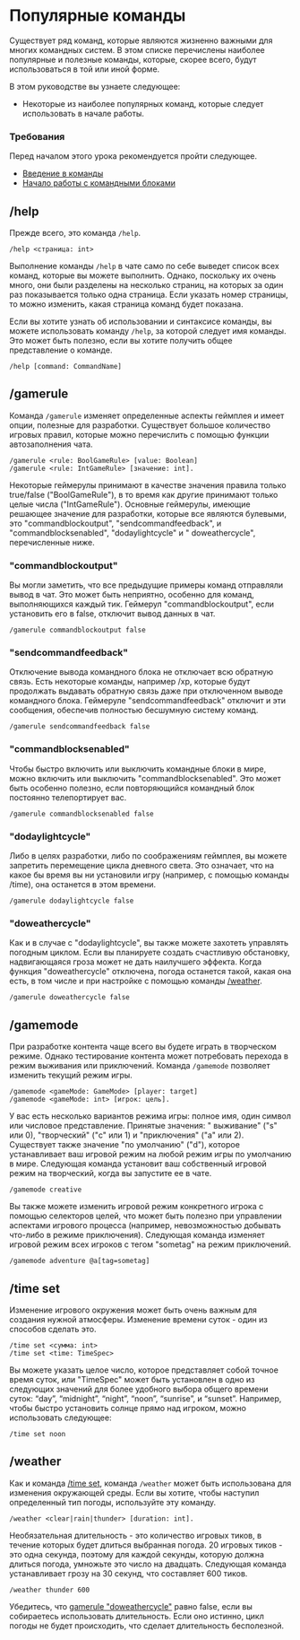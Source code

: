 # Популярные команды

Существует ряд команд, которые являются жизненно важными для многих командных систем. В этом списке перечислены наиболее
популярные и полезные команды, которые, скорее всего, будут использоваться в той или иной форме.

В этом руководстве вы узнаете следующее:

+ Некоторые из наиболее популярных команд, которые следует использовать в начале работы.

### Требования

Перед началом этого урока рекомендуется пройти следующее.

+ [Введение в команды](Introduction_to_Commands.md)
+ [Начало работы с командными блоками](Getting_Started_with_Command_Blocks.md)

## /help

Прежде всего, это команда `/help`.

```
/help <страница: int>
```

Выполнение команды `/help` в чате само по себе выведет список всех команд, которые вы можете выполнить. Однако,
поскольку их очень много, они были разделены на несколько страниц, на которых за один раз показывается только одна
страница. Если указать номер страницы, то можно изменить, какая страница команд будет показана.

Если вы хотите узнать об использовании и синтаксисе команды, вы можете использовать команду `/help`, за которой следует
имя команды. Это может быть полезно, если вы хотите получить общее представление о команде.

```
/help [command: CommandName]
```

## /gamerule

Команда `/gamerule` изменяет определенные аспекты геймплея и имеет опции, полезные для разработки. Существует большое
количество игровых правил, которые можно перечислить с помощью функции автозаполнения чата.

```
/gamerule <rule: BoolGameRule> [value: Boolean]
/gamerule <rule: IntGameRule> [значение: int].
```

Некоторые геймерулы принимают в качестве значения правила только true/false ("BoolGameRule"), в то время как другие
принимают только целые числа ("IntGameRule"). Основные геймерулы, имеющие решающее значение для разработки, которые все
являются булевыми, это "commandblockoutput", "sendcommandfeedback", и "commandblocksenabled", "dodaylightcycle" и "
doweathercycle", перечисленные ниже.

### "commandblockoutput"

Вы могли заметить, что все предыдущие примеры команд отправляли вывод в чат. Это может быть неприятно, особенно для
команд, выполняющихся каждый тик. Геймерул "commandblockoutput", если установить его в false, отключит вывод данных в
чат.

```
/gamerule commandblockoutput false
```

### "sendcommandfeedback"

Отключение вывода командного блока не отключает всю обратную связь. Есть некоторые команды, например /xp, которые будут
продолжать выдавать обратную связь даже при отключенном выводе командного блока. Геймеруле "sendcommandfeedback"
отключит и эти сообщения, обеспечив полностью бесшумную систему команд.

```
/gamerule sendcommandfeedback false
```

### "commandblocksenabled"

Чтобы быстро включить или выключить командные блоки в мире, можно включить или выключить "commandblocksenabled". Это
может быть особенно полезно, если повторяющийся командный блок постоянно телепортирует вас.

```
/gamerule commandblocksenabled false
```

### "dodaylightcycle"

Либо в целях разработки, либо по соображениям геймплея, вы можете запретить перемещение цикла дневного света. Это
означает, что на какое бы время вы ни установили игру (например, с помощью команды /time), она останется в этом времени.

```
/gamerule dodaylightcycle false
```

### "doweathercycle"

Как и в случае с "dodaylightcycle", вы также можете захотеть управлять погодным циклом. Если вы планируете создать
счастливую обстановку, надвигающаяся гроза может не дать наилучшего эффекта. Когда функция "doweathercycle" отключена,
погода останется такой, какая она есть, в том числе и при настройке с помощью команды [/weather](#weather).

```
/gamerule doweathercycle false
```

## /gamemode

При разработке контента чаще всего вы будете играть в творческом режиме. Однако тестирование контента может потребовать
перехода в режим выживания или приключений. Команда `/gamemode` позволяет изменить текущий режим игры.

```
/gamemode <gameMode: GameMode> [player: target]
/gamemode <gameMode: int> [игрок: цель].
```

У вас есть несколько вариантов режима игры: полное имя, один символ или числовое представление. Принятые значения: "
выживание" ("s" или 0), "творческий" ("c" или 1) и "приключения" ("a" или 2). Существует также значение "по
умолчанию" ("d"), которое устанавливает ваш игровой режим на любой режим игры по умолчанию в мире. Следующая команда
установит ваш собственный игровой режим на творческий, когда вы запустите ее в чате.

```
/gamemode creative
```

Вы также можете изменить игровой режим конкретного игрока с помощью селекторов целей, что может быть полезно при
управлении аспектами игрового процесса (например, невозможностью добывать что-либо в режиме приключения). Следующая
команда изменяет игровой режим всех игроков с тегом "sometag" на режим приключений.

```
/gamemode adventure @a[tag=sometag]
```

## /time set

Изменение игрового окружения может быть очень важным для создания нужной атмосферы. Изменение времени суток - один из
способов сделать это.

```
/time set <сумма: int>
/time set <time: TimeSpec>
```

Вы можете указать целое число, которое представляет собой точное время суток, или "TimeSpec" может быть установлен в
одно из следующих значений для более удобного выбора общего времени суток: “day”, “midnight”, “night”, “noon”,
“sunrise”, и “sunset”. Например, чтобы быстро установить солнце прямо над игроком, можно использовать следующее:

```
/time set noon
```

## /weather

Как и команда [/time set](#time-set), команда `/weather` может быть использована для изменения окружающей среды. Если вы хотите,
чтобы наступил определенный тип погоды, используйте эту команду.

```
/weather <clear|rain|thunder> [duration: int].
```

Необязательная длительность - это количество игровых тиков, в течение которых будет длиться выбранная погода. 20 игровых
тиков - это одна секунда, поэтому для каждой секунды, которую должна длиться погода, умножьте это число на двадцать.
Следующая команда устанавливает грозу на 30 секунд, что составляет 600 тиков.

```
/weather thunder 600
```

Убедитесь, что [gamerule "doweathercycle"](#gamerule) равно false, если вы собираетесь использовать длительность. Если оно истинно,
цикл погоды не будет происходить, что сделает длительность бесполезной.